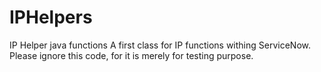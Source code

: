 # IPHelpers
IP Helper java functions
A first class for IP functions withing ServiceNow. Please ignore this code, for it is merely for testing purpose.
